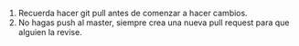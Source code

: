 1. Recuerda hacer git pull antes de comenzar a hacer cambios.
2. No hagas push al master, siempre crea una nueva pull request para que alguien la revise.
